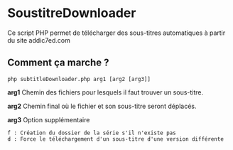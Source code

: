 SoustitreDownloader
===================

Ce script PHP permet de télécharger des sous-titres automatiques à partir du site addic7ed.com


Comment ça marche ?
-------------------

    php subtitleDownloader.php arg1 [arg2 [arg3]]

**arg1** Chemin des fichiers pour lesquels il faut trouver un sous-titre.

**arg2** Chemin final où le fichier et son sous-titre seront déplacés.
 
**arg3** Option supplémentaire 
	
	f : Création du dossier de la série s'il n'existe pas
	d : Force le téléchargement d'un sous-titre d'une version différente
